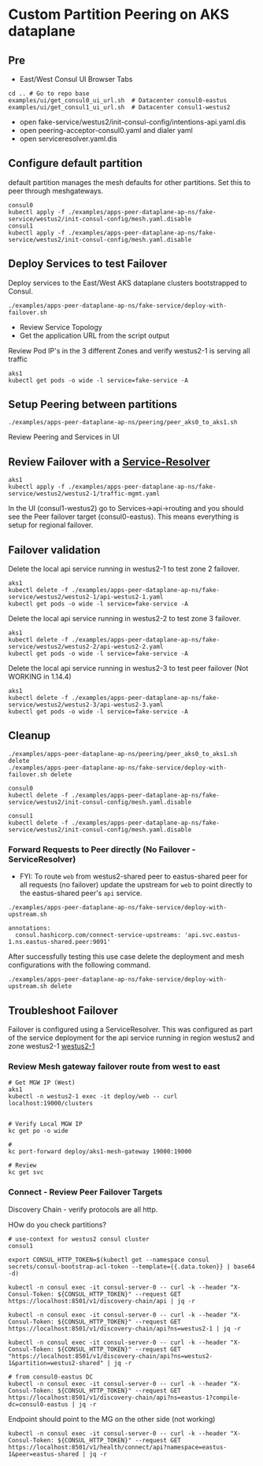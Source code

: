 # Custom Partition Peering on AKS dataplane

## Pre
* East/West Consul UI Browser Tabs
```
cd .. # Go to repo base
examples/ui/get_consul0_ui_url.sh  # Datacenter consul0-eastus
examples/ui/get_consul1_ui_url.sh  # Datacenter consul1-westus2
```
* open fake-service/westus2/init-consul-config/intentions-api.yaml.dis
* open peering-acceptor-consul0.yaml and dialer yaml
* open serviceresolver.yaml.dis

## Configure default partition
default partition manages the mesh defaults for other partitions.  Set this to peer through meshgateways.
```
consul0 
kubectl apply -f ./examples/apps-peer-dataplane-ap-ns/fake-service/westus2/init-consul-config/mesh.yaml.disable
consul1
kubectl apply -f ./examples/apps-peer-dataplane-ap-ns/fake-service/westus2/init-consul-config/mesh.yaml.disable
```

## Deploy Services to test Failover
Deploy services to the East/West AKS dataplane clusters bootstrapped to Consul.
```
./examples/apps-peer-dataplane-ap-ns/fake-service/deploy-with-failover.sh
```
* Review Service Topology
* Get the application URL from the script output

Review Pod IP's in the 3 different Zones and verify westus2-1 is serving all traffic
```
aks1
kubectl get pods -o wide -l service=fake-service -A
```

## Setup Peering between partitions
```
./examples/apps-peer-dataplane-ap-ns/peering/peer_aks0_to_aks1.sh
```
Review Peering and Services in UI

## Review Failover with a [Service-Resolver](https://developer.hashicorp.com/consul/docs/connect/config-entries/service-resolver#filter-on-service-version)
```
aks1
kubectl apply -f ./examples/apps-peer-dataplane-ap-ns/fake-service/westus2/westus2-1/traffic-mgmt.yaml
```

In the UI (consul1-westus2) go to Services->api->routing and you should see the Peer failover target (consul0-eastus).  This means everything is setup for regional failover.  

## Failover validation
Delete the local api service running in westus2-1 to test zone 2 failover.
```
aks1
kubectl delete -f ./examples/apps-peer-dataplane-ap-ns/fake-service/westus2/westus2-1/api-westus2-1.yaml
kubectl get pods -o wide -l service=fake-service -A
```

Delete the local api service running in westus2-2 to test zone 3 failover.
```
aks1
kubectl delete -f ./examples/apps-peer-dataplane-ap-ns/fake-service/westus2/westus2-2/api-westus2-2.yaml
kubectl get pods -o wide -l service=fake-service -A
```

Delete the local api service running in westus2-3 to test peer failover (Not WORKING in 1.14.4)
```
aks1
kubectl delete -f ./examples/apps-peer-dataplane-ap-ns/fake-service/westus2/westus2-3/api-westus2-3.yaml
kubectl get pods -o wide -l service=fake-service -A
```

## Cleanup

```
./examples/apps-peer-dataplane-ap-ns/peering/peer_aks0_to_aks1.sh delete
./examples/apps-peer-dataplane-ap-ns/fake-service/deploy-with-failover.sh delete

consul0
kubectl delete -f ./examples/apps-peer-dataplane-ap-ns/fake-service/westus2/init-consul-config/mesh.yaml.disable

consul1
kubectl delete -f ./examples/apps-peer-dataplane-ap-ns/fake-service/westus2/init-consul-config/mesh.yaml.disable
```

### Forward Requests to Peer directly (No Failover - ServiceResolver)
* FYI: To route `web` from westus2-shared peer to eastus-shared peer for all requests (no failover) update the upstream for `web` to point directly to the eastus-shared peer's `api` service.
```
./examples/apps-peer-dataplane-ap-ns/fake-service/deploy-with-upstream.sh

annotations:
  consul.hashicorp.com/connect-service-upstreams: 'api.svc.eastus-1.ns.eastus-shared.peer:9091'
```

After successfully testing this use case delete the deployment and mesh configurations with the following command.
```
./examples/apps-peer-dataplane-ap-ns/fake-service/deploy-with-upstream.sh delete
```

## Troubleshoot Failover
Failover is configured using a ServiceResolver.  This was configured as part of the service deployment for the api service running in region westus2 and zone westus2-1 [westus2-1](./examples/apps-dataplane-partition-ns/fake-service/westus2/westus2-1/traffic-mgmt.yaml)

### Review Mesh gateway failover route from west to east
```
# Get MGW IP (West)
aks1
kubectl -n westus2-1 exec -it deploy/web -- curl localhost:19000/clusters


# Verify Local MGW IP
kc get po -o wide

#
kc port-forward deploy/aks1-mesh-gateway 19000:19000

# Review 
kc get svc
```

### Connect - Review Peer Failover Targets
Discovery Chain - verify protocols are all http.  

HOw do you check partitions?
```
# use-context for westus2 consul cluster
consul1

export CONSUL_HTTP_TOKEN=$(kubectl get --namespace consul secrets/consul-bootstrap-acl-token --template={{.data.token}} | base64 -d)

kubectl -n consul exec -it consul-server-0 -- curl -k --header "X-Consul-Token: ${CONSUL_HTTP_TOKEN}" --request GET https://localhost:8501/v1/discovery-chain/api | jq -r

kubectl -n consul exec -it consul-server-0 -- curl -k --header "X-Consul-Token: ${CONSUL_HTTP_TOKEN}" --request GET https://localhost:8501/v1/discovery-chain/api?ns=westus2-1 | jq -r

kubectl -n consul exec -it consul-server-0 -- curl -k --header "X-Consul-Token: ${CONSUL_HTTP_TOKEN}" --request GET "https://localhost:8501/v1/discovery-chain/api?ns=westus2-1&partition=westus2-shared" | jq -r

# from consul0-eastus DC
kubectl -n consul exec -it consul-server-0 -- curl -k --header "X-Consul-Token: ${CONSUL_HTTP_TOKEN}" --request GET https://localhost:8501/v1/discovery-chain/api?ns=eastus-1?compile-dc=consul0-eastus | jq -r
```
Endpoint should point to the MG on the other side (not working)
```
kubectl -n consul exec -it consul-server-0 -- curl -k --header "X-Consul-Token: ${CONSUL_HTTP_TOKEN}" --request GET https://localhost:8501/v1/health/connect/api?namespace=eastus-1&peer=eastus-shared | jq -r